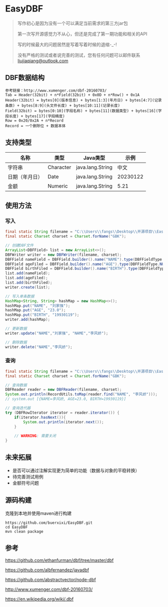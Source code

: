 # EasyDBF

> 写作初心是因为没有一个可以满足当前需求的第三方jar包
>
> 第一次写开源感觉力不从心，但还是完成了第一期功能和相关的API
>
> 写的时候最大的问题居然是写着写着时候的退缩-_-!
>
> 没有严格的测试或者说完善的测试，您有任何问题可以邮件联系 liujiaqiang@outlook.com

## DBF数据结构

```
参考链接：http://www.xumenger.com/dbf-20160703/
Tab = Header(32bit) + n*Field(32bit) + 0x0D + n*Row() + 0x1A
Header(32bit) = bytes[0](版本信息) + bytes[1:3](年月日) + bytes[4:7](记录条数) + bytes[8:9](头文件长度) + bytes[10:11](记录长度)
Field(32bit) = bytes[0:10](字段名称) + bytes[11](数据类型) + bytes[16](字段长度) + bytes[17](字段精度)
Row = 0x20/0x2A + n*Record
Record = 一个删除位 + 数据本体
```

## 支持类型

| 名称           | 类型      | Java类型         | 示例     |
| -------------- | --------- | ---------------- | -------- |
| 字符串         | Character | java.lang.String | 中文     |
| 日期（年月日） | Date      | java.lang.String | 20230122 |
| 金额           | Numeric   | java.lang.String | 5.21     |

## 使用方法

### 写入

``` java
final static String filename = "C:\\Users\\fangs\\Desktop\\开源项目\\EasyDBF\\测试文件3.dbf";
final static Charset charset = Charset.forName("GBK");

// 创建DBF文件
ArrayList<DBFField> list = new ArrayList<>();
DBFWriter writer = new DBFWriter(filename, charset);
DBFField nameField = DBFField.builder().name("NAME").type(DBFFieldType.CHARACTER).size(20).build();
DBFField ageFiled = DBFField.builder().name("AGE").type(DBFFieldType.NUMERIC).size(5).digits(1).build();
DBFField birthFiled = DBFField.builder().name("BIRTH").type(DBFFieldType.DATE).build();
list.add(nameField);
list.add(ageFiled);
list.add(birthFiled);
writer.create(list);

// 写入单条数据
HashMap<String, String> hashMap = new HashMap<>();
hashMap.put("NAME", "刘家强");
hashMap.put("AGE", "23.0");
hashMap.put("BIRTH", "19930119");
writer.add(hashMap);

// 更新数据
writer.update("NAME","刘家强", "NAME","李风娇");

// 删除数据
writer.delete("NAME","李风娇");
```

### 查询

``` java
final static String filename = "C:\\Users\\fangs\\Desktop\\开源项目\\EasyDBF\\测试文件3.dbf";
final static Charset charset = Charset.forName("GBK");

// 查询数据
DBFReader reader = new DBFReader(filename, charset);
System.out.println(RecordUtils.toMap(reader.find("NAME", "李风娇")));
// system.out [{NAME=李风娇, AGE=23.0, BIRTH=19930119}]

// 查询迭代器
try (DBFRowIterator iterator = reader.iterator()) {
    if(iterator.hasNext()){
    	System.out.println(iterator.next());
    }
    
    // WARNING: 需要关闭
}


```

## 未来拓展

- 是否可以通过注解实现更为简单的功能（数据与对象的平稳转换）
- 待完善测试用例
- 金额符号问题

## 源码构建

克隆到本地并使用maven进行构建

```she
https://github.com/buerxixi/EasyDBF.git
cd EasyDBF
mvn clean package
```

## 参考

https://github.com/ethanfurman/dbf/tree/master/dbf

https://github.com/albfernandez/javadbf

https://github.com/abstractvector/node-dbf

http://www.xumenger.com/dbf-20160703/

https://en.wikipedia.org/wiki/.dbf
